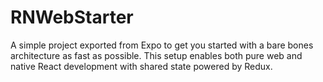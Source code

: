 # RNWebStarter

A simple project exported from Expo to get you started with a bare bones architecture as fast as possible. This setup enables both pure web and native React development with shared state powered by Redux.
